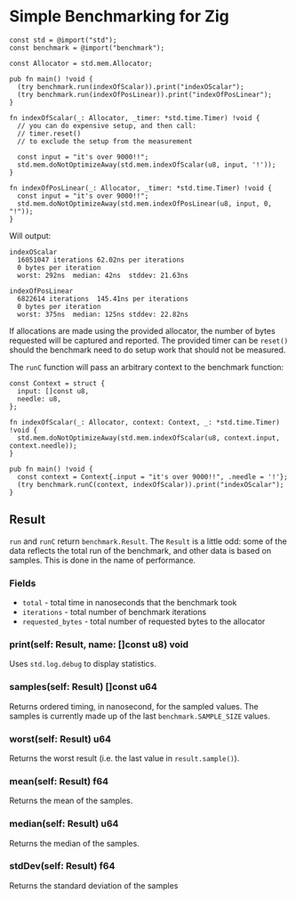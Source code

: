 # Simple Benchmarking for Zig

```zig
const std = @import("std");
const benchmark = @import("benchmark");

const Allocator = std.mem.Allocator;

pub fn main() !void {
  (try benchmark.run(indexOfScalar)).print("indexOScalar");
  (try benchmark.run(indexOfPosLinear)).print("indexOfPosLinear");
}

fn indexOfScalar(_: Allocator, _timer: *std.time.Timer) !void {
  // you can do expensive setup, and then call:
  // timer.reset()
  // to exclude the setup from the measurement

  const input = "it's over 9000!!";
  std.mem.doNotOptimizeAway(std.mem.indexOfScalar(u8, input, '!'));
}

fn indexOfPosLinear(_: Allocator, _timer: *std.time.Timer) !void {
  const input = "it's over 9000!!";
  std.mem.doNotOptimizeAway(std.mem.indexOfPosLinear(u8, input, 0, "!"));
}
```

Will output:

```text
indexOScalar
  16051047 iterations 62.02ns per iterations
  0 bytes per iteration
  worst: 292ns  median: 42ns  stddev: 21.63ns

indexOfPosLinear
  6822614 iterations  145.41ns per iterations
  0 bytes per iteration
  worst: 375ns  median: 125ns stddev: 22.82ns

```

If allocations are made using the provided allocator, the number of bytes requested will be captured and reported. The provided timer can be `reset()` should the benchmark need to do setup work that should not be measured.

The `runC` function will pass an arbitrary context to the benchmark function:

```zig
const Context = struct {
  input: []const u8,
  needle: u8,
};

fn indexOfScalar(_: Allocator, context: Context, _: *std.time.Timer) !void {
  std.mem.doNotOptimizeAway(std.mem.indexOfScalar(u8, context.input, context.needle));
}

pub fn main() !void {
  const context = Context{.input = "it's over 9000!!", .needle = '!'};
  (try benchmark.runC(context, indexOfScalar)).print("indexOScalar");
}
```

## Result
`run` and `runC` return `benchmark.Result`. The `Result` is a little odd: some of the data reflects the total run of the benchmark, and other data is based on samples. This is done in the name of performance.

### Fields
- `total` - total time in nanoseconds that the benchmark took
- `iterations` - total number of benchmark iterations
- `requested_bytes` - total number of requested bytes to the allocator

### print(self: Result, name: []const u8) void
Uses `std.log.debug` to display statistics.

### samples(self: Result) []const u64
Returns ordered timing, in nanosecond, for the sampled values. The samples is currently made up of the last `benchmark.SAMPLE_SIZE` values.

### worst(self: Result) u64
Returns the worst result (i.e. the last value in `result.sample()`).

### mean(self: Result) f64
Returns the mean of the samples.

### median(self: Result) u64
Returns the median of the samples.

### stdDev(self: Result) f64
Returns the standard deviation of the samples
